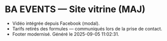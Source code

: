 # BA EVENTS — Site vitrine (MAJ)
- Vidéo intégrée depuis Facebook (modal).
- Tarifs retirés des formules — communiqués lors de la prise de contact.
- Footer modernisé.
Généré le 2025-09-05 11:02:31.
